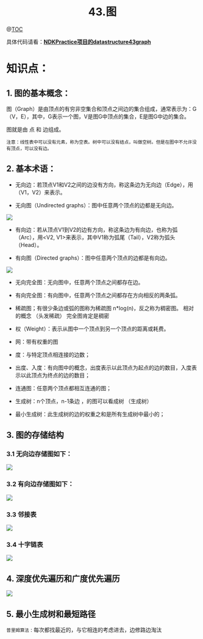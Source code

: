 # <center>43.图<center>
@[TOC](数据结构和算法)

具体代码请看：**[NDKPractice项目的datastructure43graph](https://github.com/EastUp/NDKPractice/tree/master/datastructure43graph)**

# 知识点：

## 1. 图的基本概念：

图（Graph）是由顶点的有穷非空集合和顶点之间边的集合组成，通常表示为：G（V，E），其中，G表示一个图，V是图G中顶点的集合，E是图G中边的集合。

图就是由 点 和 边组成。

`注意：线性表中可以没有元素，称为空表。树中可以没有结点，叫做空树。但是在图中不允许没有顶点，可以没有边。`

## 2. 基本术语：
- 无向边：若顶点V1和V2之间的边没有方向，称这条边为无向边（Edge），用（V1，V2）来表示。

- 无向图（Undirected graphs）：图中任意两个顶点的边都是无向边。

![](43.无向图.png)

- 有向边：若从顶点V1到V2的边有方向，称这条边为有向边，也称为弧（Arc），用<V2, V1>来表示，其中V1称为弧尾（Tail），V2称为弧头（Head）。

- 有向图（Directed graphs）：图中任意两个顶点的边都是有向边。

![](43.有向图.png)


- 无向完全图：无向图中，任意两个顶点之间都存在边。

- 有向完全图：有向图中，任意两个顶点之间都存在方向相反的两条弧。

- 稀疏图；有很少条边或弧的图称为稀疏图 n*log(n)，反之称为稠密图。  相对的概念  （头发稀疏） 完全图肯定是稠密

- 权（Weight）：表示从图中一个顶点到另一个顶点的距离或耗费。

- 网：带有权重的图

- 度：与特定顶点相连接的边数；

- 出度、入度：有向图中的概念，出度表示以此顶点为起点的边的数目，入度表示以此顶点为终点的边的数目；

- 连通图：任意两个顶点都相互连通的图；

- 生成树：n个顶点，n-1条边 ，的图可以看成树 （生成树）

- 最小生成树：此生成树的边的权重之和是所有生成树中最小的；

## 3. 图的存储结构

### 3.1 无向边存储图如下：

![](43.无向边存储方式.png)

### 3.2 有向边存储图如下：

![](43.有向边存储方式.png)


### 3.3  邻接表

![](43.邻接表.png)

### 3.4 十字链表

![](43.十字链表.png)

## 4. 深度优先遍历和广度优先遍历

![](43.广度优先遍历.png)

## 5. 最小生成树和最短路径

`普里姆算法` : 每次都找最近的，与它相连的考虑进去，边修路边淘汰























